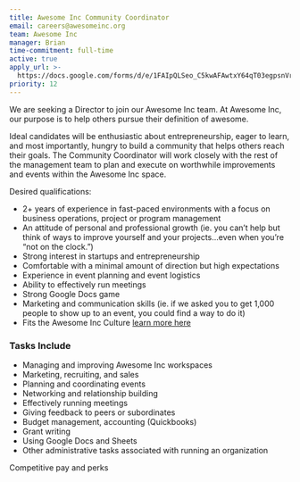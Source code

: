 ```yaml
---
title: Awesome Inc Community Coordinator
email: careers@awesomeinc.org
team: Awesome Inc
manager: Brian
time-commitment: full-time
active: true
apply_url: >-
  https://docs.google.com/forms/d/e/1FAIpQLSeo_C5kwAFAwtxY64qT03egpsnVrwjGc-5UNezZ4HLwQj5SGA/viewform?entry.986034689
priority: 12
---
```

We are seeking a Director to join our Awesome Inc team. At Awesome Inc, our purpose is to help others pursue their definition of awesome.

Ideal candidates will be enthusiastic about entrepreneurship, eager to learn, and most importantly, hungry to build a community that helps others reach their goals. The Community Coordinator will work closely with the rest of the management team to plan and execute on worthwhile improvements and events within the Awesome Inc space.

Desired qualifications:
  * 2+ years of experience in fast-paced environments with a focus on business operations, project or program management
  * An attitude of personal and professional growth (ie. you can’t help but think of ways to improve yourself and your projects...even when you’re “not on the clock.”)
  * Strong interest in startups and entrepreneurship
  * Comfortable with a minimal amount of direction but high expectations
  * Experience in event planning and event logistics
  * Ability to effectively run meetings
  * Strong Google Docs game
  * Marketing and communication skills (ie. if we asked you to get 1,000 people to show up to an event, you could find a way to do it)
  * Fits the Awesome Inc Culture [learn more here](https://www.awesomeinc.org/culture-book-3.1.pdf)

### Tasks Include
  * Managing and improving Awesome Inc workspaces
  * Marketing, recruiting, and sales
  * Planning and coordinating events
  * Networking and relationship building
  * Effectively running meetings
  * Giving feedback to peers or subordinates
  * Budget management, accounting (Quickbooks)
  * Grant writing
  * Using Google Docs and Sheets
  * Other administrative tasks associated with running an organization

Competitive pay and perks
